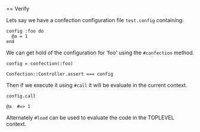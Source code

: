 == Verify

Lets say we have a confection configuration file `test.config` containing:

    config :foo do
      @a = 1
    end

We can get hold of the configuration for 'foo' using the `#confection`
method.

    config = confection(:foo)

    Confection::Controller.assert === config

Then if we execute it using `#call` it will be evaluate in the current
context.

    config.call

    @a  #=> 1

Alternately `#load` can be used to evaluate the code in the TOPLEVEL
context.

